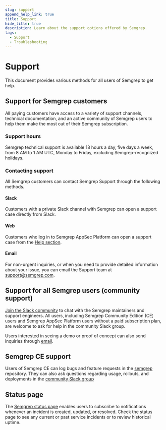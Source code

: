 ```yaml
---
slug: support
append_help_link: true
title: Support
hide_title: true
description: Learn about the support options offered by Semgrep.
tags:
  - Support
  - Troubleshooting
---
```


# Support

This document provides various methods for all users of Semgrep to get help.

## Support for Semgrep customers

All paying customers have access to a variety of support channels, technical
documentation, and an active community of Semgrep users to help them make the
most out of their Semgrep subscription.

### Support hours

Semgrep technical support is available 18 hours a day, five days a week, from 8
AM to 1 AM UTC, Monday to Friday, excluding Semgrep-recognized holidays.

### Contacting support

All Semgrep customers can contact Semgrep Support through the following methods.

#### Slack

Customers with a private Slack channel with Semgrep can open a support case
directly from Slack.

#### Web

Customers who log in to Semgrep AppSec Platform can open a support case
from the [Help section](https://semgrep.dev/orgs/-/support).

#### Email

For non-urgent inquiries, or when you need to provide detailed information about
your issue, you can email the Support team at
[support@semgrep.com](mailto:support@semgrep.com).

## Support for all Semgrep users (community support)

[Join the Slack community](https://go.semgrep.dev/slack) to chat with the
Semgrep maintainers and support engineers. All users, including Semgrep Community Edition (CE) users and Semgrep AppSec Platform users without a paid subscription plan, are welcome to ask for help in the community Slack group.

Users interested in seeing a demo or proof of concept can also send inquiries
through [email](mailto:support@semgrep.com).

## Semgrep CE support

Users of Semgrep CE can log bugs and feature requests in the
[semgrep](https://github.com/semgrep/semgrep/issues) repository. They can also
ask questions regarding usage, rollouts, and deployments in the [community Slack
group](https://go.semgrep.dev/slack)

## Status page

The [Semgrep status page](https://status.semgrep.dev/) enables users to
subscribe to notifications whenever an incident is created, updated, or
resolved. Check the status page to see any current or past service incidents or
to review historical uptime.
